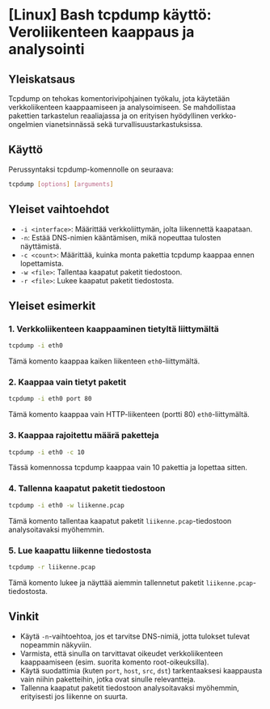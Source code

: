 # [Linux] Bash tcpdump käyttö: Veroliikenteen kaappaus ja analysointi

## Yleiskatsaus
Tcpdump on tehokas komentorivipohjainen työkalu, jota käytetään verkkoliikenteen kaappaamiseen ja analysoimiseen. Se mahdollistaa pakettien tarkastelun reaaliajassa ja on erityisen hyödyllinen verkko-ongelmien vianetsinnässä sekä turvallisuustarkastuksissa.

## Käyttö
Perussyntaksi tcpdump-komennolle on seuraava:

```bash
tcpdump [options] [arguments]
```

## Yleiset vaihtoehdot
- `-i <interface>`: Määrittää verkkoliittymän, jolta liikennettä kaapataan.
- `-n`: Estää DNS-nimien kääntämisen, mikä nopeuttaa tulosten näyttämistä.
- `-c <count>`: Määrittää, kuinka monta pakettia tcpdump kaappaa ennen lopettamista.
- `-w <file>`: Tallentaa kaapatut paketit tiedostoon.
- `-r <file>`: Lukee kaapatut paketit tiedostosta.

## Yleiset esimerkit
### 1. Verkkoliikenteen kaappaaminen tietyltä liittymältä
```bash
tcpdump -i eth0
```
Tämä komento kaappaa kaiken liikenteen `eth0`-liittymältä.

### 2. Kaappaa vain tietyt paketit
```bash
tcpdump -i eth0 port 80
```
Tämä komento kaappaa vain HTTP-liikenteen (portti 80) `eth0`-liittymältä.

### 3. Kaappaa rajoitettu määrä paketteja
```bash
tcpdump -i eth0 -c 10
```
Tässä komennossa tcpdump kaappaa vain 10 pakettia ja lopettaa sitten.

### 4. Tallenna kaapatut paketit tiedostoon
```bash
tcpdump -i eth0 -w liikenne.pcap
```
Tämä komento tallentaa kaapatut paketit `liikenne.pcap`-tiedostoon analysoitavaksi myöhemmin.

### 5. Lue kaapattu liikenne tiedostosta
```bash
tcpdump -r liikenne.pcap
```
Tämä komento lukee ja näyttää aiemmin tallennetut paketit `liikenne.pcap`-tiedostosta.

## Vinkit
- Käytä `-n`-vaihtoehtoa, jos et tarvitse DNS-nimiä, jotta tulokset tulevat nopeammin näkyviin.
- Varmista, että sinulla on tarvittavat oikeudet verkkoliikenteen kaappaamiseen (esim. suorita komento root-oikeuksilla).
- Käytä suodattimia (kuten `port`, `host`, `src`, `dst`) tarkentaaksesi kaappausta vain niihin paketteihin, jotka ovat sinulle relevantteja.
- Tallenna kaapatut paketit tiedostoon analysoitavaksi myöhemmin, erityisesti jos liikenne on suurta.